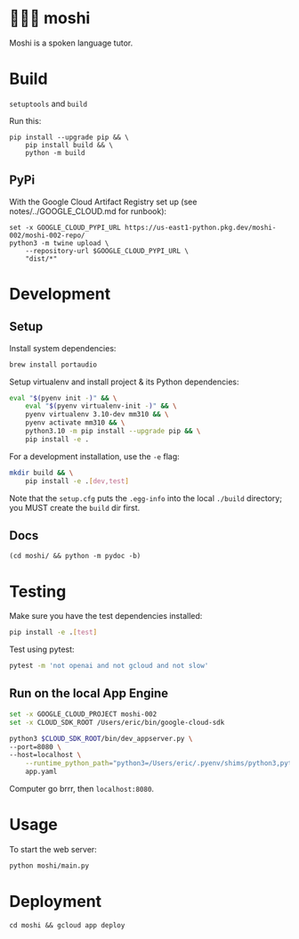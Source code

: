 # 🧑💬🤖 moshi
Moshi is a spoken language tutor.

# Build
`setuptools` and `build`

Run this:
```
pip install --upgrade pip && \
    pip install build && \
    python -m build
```

## PyPi
With the Google Cloud Artifact Registry set up (see notes/../GOOGLE_CLOUD.md for runbook):
```
set -x GOOGLE_CLOUD_PYPI_URL https://us-east1-python.pkg.dev/moshi-002/moshi-002-repo/
python3 -m twine upload \
    --repository-url $GOOGLE_CLOUD_PYPI_URL \
    "dist/*"
```

# Development

## Setup

Install system dependencies:
```sh
brew install portaudio
```

Setup virtualenv and install project & its Python dependencies:
```bash
eval "$(pyenv init -)" && \
    eval "$(pyenv virtualenv-init -)" && \
    pyenv virtualenv 3.10-dev mm310 && \
    pyenv activate mm310 && \
    python3.10 -m pip install --upgrade pip && \
    pip install -e .
```

For a development installation, use the `-e` flag:
```sh
mkdir build && \
    pip install -e .[dev,test]
```
Note that the `setup.cfg` puts the `.egg-info` into the local `./build` directory; you MUST create the `build` dir first.

## Docs
```
(cd moshi/ && python -m pydoc -b)
```

# Testing
Make sure you have the test dependencies installed:
```bash
pip install -e .[test]
```

Test using pytest:
```bash
pytest -m 'not openai and not gcloud and not slow'
```

## Run on the local App Engine
```sh
set -x GOOGLE_CLOUD_PROJECT moshi-002
set -x CLOUD_SDK_ROOT /Users/eric/bin/google-cloud-sdk

python3 $CLOUD_SDK_ROOT/bin/dev_appserver.py \
--port=8080 \
--host=localhost \
    --runtime_python_path="python3=/Users/eric/.pyenv/shims/python3,python27=/Users/eric/.pyenv/shims/python2" \
    app.yaml
```
Computer go brrr, then `localhost:8080`.

# Usage

To start the web server:
```bash
python moshi/main.py
```

# Deployment
`cd moshi && gcloud app deploy`
